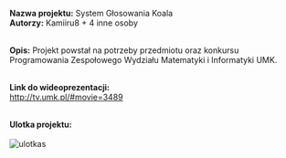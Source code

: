 <b>Nazwa projektu:</b> System Głosowania Koala<br/>
<b>Autorzy:</b> Kamiiru8 + 4 inne osoby<br/><br/>


<b>Opis:</b> Projekt powstał na potrzeby przedmiotu oraz konkursu Programowania Zespołowego Wydziału Matematyki i Informatyki UMK.<br/><br/>

<b>Link do wideoprezentacji:</b><br/>
http://tv.umk.pl/#movie=3489
<br/><br/>

<b>Ulotka projektu:</b><br/><br/>
![ulotkas](https://user-images.githubusercontent.com/29763402/28135223-be9fbd58-6745-11e7-8be8-9c4dd288f13f.jpg)

